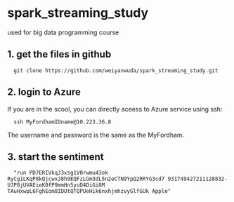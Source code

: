 # spark_streaming_study
used for big data programming course
## 1. get the files in github
```
  git clone https://github.com/weiyanwuda/spark_streaming_study.git
```

## 2. login to Azure
If you are in the scool, you can directly aceess to Azure service using ssh:

```
  ssh MyFordhamIDname@10.223.36.8
```

The username and password is the same as the MyFordham.
## 3. start the sentiment

```
  "run PD7ERIVkqJ3xsg1V0rwmu43ok RyCgiLKqP8kQjcwxJ8h9EQFzLGm3dL5n2eCTN9YpQ2RRYG3cd7 931749427211128832-UJP8jUVAEieK0fP9mmHn5yuD4DiGi8M TAuHxwpL6FghEom8IDUtQTQPUeHik6nxhjmhzvyGlfGUk Apple"
```
